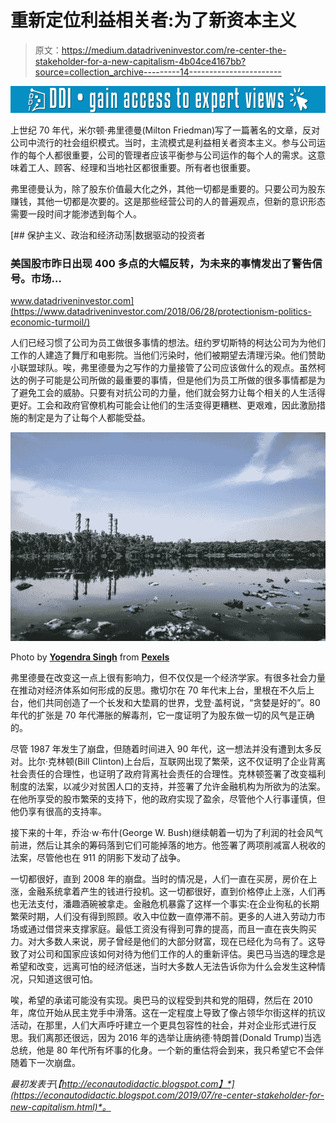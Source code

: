 # 重新定位利益相关者:为了新资本主义

> 原文：<https://medium.datadriveninvestor.com/re-center-the-stakeholder-for-a-new-capitalism-4b04ce4167bb?source=collection_archive---------14----------------------->

[![](img/60d7884f522781f2f79dde54132b7146.png)](http://www.track.datadriveninvestor.com/1B9E)

上世纪 70 年代，米尔顿·弗里德曼(Milton Friedman)写了一篇著名的文章，反对公司中流行的社会组织模式。当时，主流模式是利益相关者资本主义。参与公司运作的每个人都很重要，公司的管理者应该平衡参与公司运作的每个人的需求。这意味着工人、顾客、经理和当地社区都很重要。所有者也很重要。

弗里德曼认为，除了股东价值最大化之外，其他一切都是重要的。只要公司为股东赚钱，其他一切都是次要的。这是那些经营公司的人的普遍观点，但新的意识形态需要一段时间才能渗透到每个人。

[](https://www.datadriveninvestor.com/2018/06/28/protectionism-politics-economic-turmoil/) [## 保护主义、政治和经济动荡|数据驱动的投资者

### 美国股市昨日出现 400 多点的大幅反转，为未来的事情发出了警告信号。市场…

www.datadriveninvestor.com](https://www.datadriveninvestor.com/2018/06/28/protectionism-politics-economic-turmoil/) 

人们已经习惯了公司为员工做很多事情的想法。纽约罗切斯特的柯达公司为为他们工作的人建造了舞厅和电影院。当他们污染时，他们被期望去清理污染。他们赞助小联盟球队。唉，弗里德曼为之写作的力量接管了公司应该做什么的观点。虽然柯达的例子可能是公司所做的最重要的事情，但是他们为员工所做的很多事情都是为了避免工会的威胁。只要有对抗公司的力量，他们就会努力让每个相关的人生活得更好。工会和政府官僚机构可能会让他们的生活变得更糟糕、更艰难，因此激励措施的制定是为了让每个人都能受益。

![](img/c5f74ec35bc0b50027d8fae0f32878ed.png)

Photo by [**Yogendra Singh**](https://www.pexels.com/@yogendras31?utm_content=attributionCopyText&utm_medium=referral&utm_source=pexels) from [**Pexels**](https://www.pexels.com/photo/garbage-on-body-of-water-2480807/?utm_content=attributionCopyText&utm_medium=referral&utm_source=pexels)

弗里德曼在改变这一点上很有影响力，但不仅仅是一个经济学家。有很多社会力量在推动对经济体系如何形成的反思。撒切尔在 70 年代末上台，里根在不久后上台，他们共同创造了一个长发和大垫肩的世界，戈登·盖柯说，“贪婪是好的”。80 年代的扩张是 70 年代滞胀的解毒剂，它一度证明了为股东做一切的风气是正确的。

尽管 1987 年发生了崩盘，但随着时间进入 90 年代，这一想法并没有遭到太多反对。比尔·克林顿(Bill Clinton)上台后，互联网出现了繁荣，这不仅证明了企业背离社会责任的合理性，也证明了政府背离社会责任的合理性。克林顿签署了改变福利制度的法案，以减少对贫困人口的支持，并签署了允许金融机构为所欲为的法案。在他所享受的股市繁荣的支持下，他的政府实现了盈余，尽管他个人行事谨慎，但他仍享有很高的支持率。

接下来的十年，乔治·w·布什(George W. Bush)继续朝着一切为了利润的社会风气前进，然后让其余的筹码落到它们可能掉落的地方。他签署了两项削减富人税收的法案，尽管他也在 911 的阴影下发动了战争。

一切都很好，直到 2008 年的崩盘。当时的情况是，人们一直在买房，房价在上涨，金融系统拿着产生的钱进行投机。这一切都很好，直到价格停止上涨，人们再也无法支付，潘趣酒碗被拿走。金融危机暴露了这样一个事实:在企业徇私的长期繁荣时期，人们没有得到照顾。收入中位数一直停滞不前。更多的人进入劳动力市场或通过借贷来支撑家庭。最低工资没有得到可靠的提高，而且一直在丧失购买力。对大多数人来说，房子曾经是他们的大部分财富，现在已经化为乌有了。这导致了对公司和国家应该如何对待为他们工作的人的重新评估。奥巴马当选的理念是希望和改变，远离可怕的经济低迷，当时大多数人无法告诉你为什么会发生这种情况，只知道这很可怕。

唉，希望的承诺可能没有实现。奥巴马的议程受到共和党的阻碍，然后在 2010 年，席位开始从民主党手中滑落。这在一定程度上导致了像占领华尔街这样的抗议活动，在那里，人们大声呼吁建立一个更具包容性的社会，并对企业形式进行反思。我们离那还很远，因为 2016 年的选举让唐纳德·特朗普(Donald Trump)当选总统，他是 80 年代所有坏事的化身。一个新的重估将会到来，我只希望它不会伴随着下一次崩盘。

*最初发表于*[*【http://econautodidactic.blogspot.com】*](https://econautodidactic.blogspot.com/2019/07/re-center-stakeholder-for-new-capitalism.html)*。*
